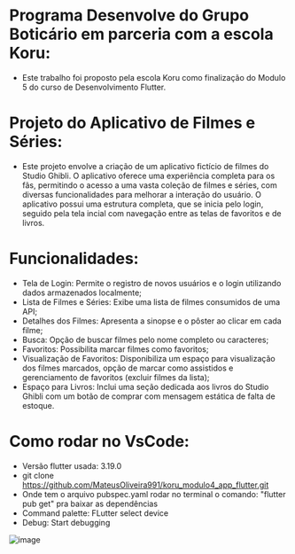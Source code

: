 # Programa Desenvolve do Grupo Boticário em parceria com a escola Koru:

* Este trabalho foi proposto pela escola Koru como finalização do Modulo 5 do curso de Desenvolvimento Flutter.

# Projeto do Aplicativo de Filmes e Séries:

* Este projeto envolve a criação de um aplicativo fictício de filmes do Studio Ghibli.  O aplicativo oferece uma experiência completa para os fãs, permitindo o acesso a uma vasta coleção de filmes e séries, com diversas funcionalidades para melhorar a interação do usuário.
O aplicativo possui uma estrutura completa, que se inicia pelo login, seguido pela tela incial com navegação entre as telas de favoritos e de livros.

# Funcionalidades:
* Tela de Login: Permite o registro de novos usuários e o login utilizando dados armazenados localmente;
* Lista de Filmes e Séries: Exibe uma lista de filmes consumidos de uma API;
* Detalhes dos Filmes: Apresenta a sinopse e o pôster ao clicar em cada filme;
* Busca: Opção de buscar filmes pelo nome completo ou caracteres;
* Favoritos: Possibilita marcar filmes como favoritos;
* Visualização de Favoritos: Disponibiliza um espaço para visualização dos filmes marcados, opção de marcar como assistidos e gerenciamento de favoritos (excluir filmes da lista);
* Espaço para Livros: Inclui uma seção dedicada aos livros do Studio Ghibli com um botão de comprar com mensagem estática de falta de estoque.

# Como rodar no VsCode:
* Versão flutter usada: 3.19.0
* git clone https://github.com/MateusOliveira991/koru_modulo4_app_flutter.git
* Onde tem o arquivo pubspec.yaml rodar no terminal o comando: "flutter pub get" pra baixar as dependências
* Command palette: FLutter select device
* Debug: Start debugging


![image](https://github.com/MateusOliveira991/koru_modulo4_app_flutter/assets/142065746/d9a48079-5274-42dd-a2d0-c9f793e9d6d0)



